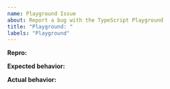 ```yaml
---
name: Playground Issue
about: Report a bug with the TypeScript Playground
title: "Playground: "
labels: "Playground"
---
```


<!-- Summary -->

<!-- Screenshot -->

<!-- If needed, drag a screenshot image inbetween these ^ -->

**Repro:**

<!-- Bug Report -->

**Expected behavior:**

**Actual behavior:**
